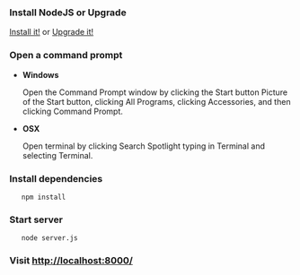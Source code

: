 
### Install NodeJS or Upgrade 

[Install it!](https://nodejs.org/)
or 
[Upgrade it!](http://davidwalsh.name/upgrade-nodejs)


### Open a command prompt

* **Windows**
 
    Open the Command Prompt window by clicking the Start button Picture of the Start 
    button, clicking All Programs, clicking Accessories, and then clicking Command Prompt.
    
* **OSX**
 
    Open terminal by clicking Search Spotlight typing in Terminal and selecting Terminal.

### Install dependencies

       npm install 

### Start server

       node server.js

### Visit [http://localhost:8000/](http://localhost:8000/)
